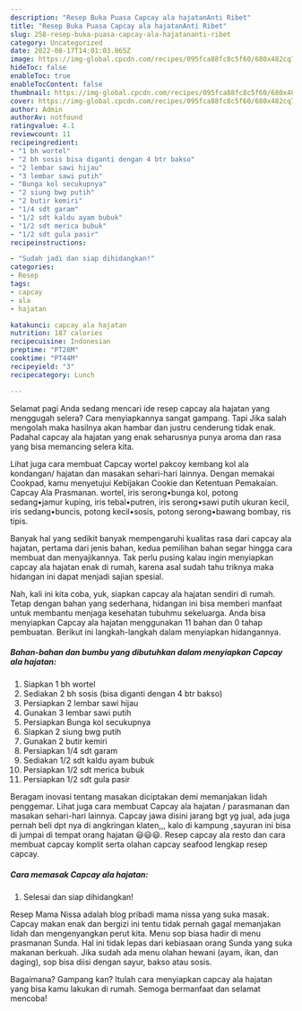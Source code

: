 ```yaml
---
description: "Resep Buka Puasa Capcay ala hajatanAnti Ribet"
title: "Resep Buka Puasa Capcay ala hajatanAnti Ribet"
slug: 258-resep-buka-puasa-capcay-ala-hajatananti-ribet
category: Uncategorized
date: 2022-08-17T14:01:03.865Z
image: https://img-global.cpcdn.com/recipes/095fca88fc8c5f60/680x482cq70/capcay-ala-hajatan-foto-resep-utama.jpg
hideToc: false
enableToc: true
enableTocContent: false
thumbnail: https://img-global.cpcdn.com/recipes/095fca88fc8c5f60/680x482cq70/capcay-ala-hajatan-foto-resep-utama.jpg
cover: https://img-global.cpcdn.com/recipes/095fca88fc8c5f60/680x482cq70/capcay-ala-hajatan-foto-resep-utama.jpg
author: Admin
authorAv: notfound
ratingvalue: 4.1
reviewcount: 11
recipeingredient:
- "1 bh wortel"
- "2 bh sosis bisa diganti dengan 4 btr bakso"
- "2 lembar sawi hijau"
- "3 lembar sawi putih"
- "Bunga kol secukupnya"
- "2 siung bwg putih"
- "2 butir kemiri"
- "1/4 sdt garam"
- "1/2 sdt kaldu ayam bubuk"
- "1/2 sdt merica bubuk"
- "1/2 sdt gula pasir"
recipeinstructions:

- "Sudah jadi dan siap dihidangkan!"
categories:
- Resep
tags:
- capcay
- ala
- hajatan

katakunci: capcay ala hajatan 
nutrition: 187 calories
recipecuisine: Indonesian
preptime: "PT28M"
cooktime: "PT44M"
recipeyield: "3"
recipecategory: Lunch

---
```



Selamat pagi Anda sedang mencari ide resep capcay ala hajatan yang menggugah selera? Cara menyiapkannya sangat gampang. Tapi Jika salah mengolah maka hasilnya akan hambar dan justru cenderung tidak enak. Padahal capcay ala hajatan yang enak seharusnya punya aroma dan rasa yang bisa memancing selera kita.


Lihat juga cara membuat Capcay wortel pakcoy kembang kol ala kondangan/ hajatan dan masakan sehari-hari lainnya. Dengan memakai Cookpad, kamu menyetujui Kebijakan Cookie dan Ketentuan Pemakaian. Capcay Ala Prasmanan. wortel, iris serong•bunga kol, potong sedang•jamur kuping, iris tebal•putren, iris serong•sawi putih ukuran kecil, iris sedang•buncis, potong kecil•sosis, potong serong•bawang bombay, ris tipis.

Banyak hal yang sedikit banyak mempengaruhi kualitas rasa dari capcay ala hajatan, pertama dari jenis bahan, kedua pemilihan bahan segar hingga cara membuat dan menyajikannya. Tak perlu pusing kalau ingin menyiapkan capcay ala hajatan enak di rumah, karena asal sudah tahu triknya maka hidangan ini dapat menjadi sajian spesial.


Nah, kali ini kita coba, yuk, siapkan capcay ala hajatan sendiri di rumah. Tetap dengan bahan yang sederhana, hidangan ini bisa memberi manfaat untuk membantu menjaga kesehatan tubuhmu sekeluarga. Anda bisa menyiapkan Capcay ala hajatan menggunakan 11 bahan dan 0 tahap pembuatan. Berikut ini langkah-langkah dalam menyiapkan hidangannya.

<!--inarticleads1-->

##### Bahan-bahan dan bumbu yang dibutuhkan dalam menyiapkan Capcay ala hajatan:

1. Siapkan 1 bh wortel
1. Sediakan 2 bh sosis (bisa diganti dengan 4 btr bakso)
1. Persiapkan 2 lembar sawi hijau
1. Gunakan 3 lembar sawi putih
1. Persiapkan Bunga kol secukupnya
1. Siapkan 2 siung bwg putih
1. Gunakan 2 butir kemiri
1. Persiapkan 1/4 sdt garam
1. Sediakan 1/2 sdt kaldu ayam bubuk
1. Persiapkan 1/2 sdt merica bubuk
1. Persiapkan 1/2 sdt gula pasir


Beragam inovasi tentang masakan diciptakan demi memanjakan lidah penggemar. Lihat juga cara membuat Capcay ala hajatan / parasmanan dan masakan sehari-hari lainnya. Capcay jawa disini jarang bgt yg jual, ada juga pernah beli dpt nya di angkringan klaten,,, kalo di kampung ,sayuran ini bisa di jumpai di tempat orang hajatan 😃😃😃. Resep capcay ala resto dan cara membuat capcay komplit serta olahan capcay seafood lengkap resep capcay. 

<!--inarticleads2-->

##### Cara memasak Capcay ala hajatan:


1. Selesai dan siap dihidangkan!

Resep Mama Nissa adalah blog pribadi mama nissa yang suka masak. Capcay makan enak dan bergizi ini tentu tidak pernah gagal memanjakan lidah dan mengenyangkan perut kita. Menu sop biasa hadir di menu prasmanan Sunda. Hal ini tidak lepas dari kebiasaan orang Sunda yang suka makanan berkuah. Jika sudah ada menu olahan hewani (ayam, ikan, dan daging), sop bisa diisi dengan sayur, bakso atau sosis. 

Bagaimana? Gampang kan? Itulah cara menyiapkan capcay ala hajatan yang bisa kamu lakukan di rumah. Semoga bermanfaat dan selamat mencoba!
